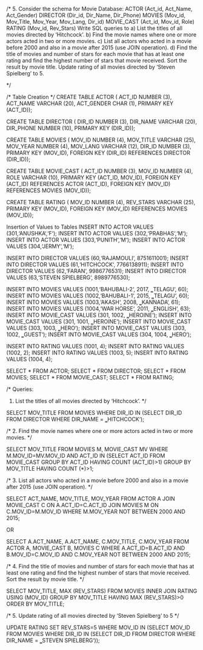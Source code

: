 /* 5. Consider the schema for Movie Database:
ACTOR (Act_id, Act_Name, Act_Gender)
DIRECTOR (Dir_id, Dir_Name, Dir_Phone) 
MOVIES (Mov_id, Mov_Title, Mov_Year, Mov_Lang, Dir_id) 
MOVIE_CAST (Act_id, Mov_id, Role) 
RATING (Mov_id, Rev_Stars) 
Write SQL queries to 
a)	List the titles of all movies directed by ‘Hitchcock’. 
b)	Find the movie names where one or more actors acted in two or more movies. 
c)	List all actors who acted in a movie before 2000 and also in a movie after 2015 (use JOIN operation). 
d)	Find the title of movies and number of stars for each movie that has at least one rating and find the highest number of stars that movie received. Sort the result by movie title. 
Update rating of all movies directed by ‘Steven Spielberg’ to 5.

*/


/*
Table Creation 
*/
CREATE TABLE ACTOR ( 
ACT_ID NUMBER (3), 
ACT_NAME VARCHAR (20), 
ACT_GENDER CHAR (1), 
PRIMARY KEY (ACT_ID));

CREATE TABLE DIRECTOR ( 
DIR_ID NUMBER (3), 
DIR_NAME VARCHAR (20), 
DIR_PHONE NUMBER (10), 
PRIMARY KEY (DIR_ID)); 

CREATE TABLE MOVIES ( 
MOV_ID NUMBER (4), 
MOV_TITLE VARCHAR (25), 
MOV_YEAR NUMBER (4), 
MOV_LANG VARCHAR (12), 
DIR_ID NUMBER (3), 
PRIMARY KEY (MOV_ID), 
FOREIGN KEY (DIR_ID) REFERENCES DIRECTOR (DIR_ID));


CREATE TABLE MOVIE_CAST ( 
ACT_ID NUMBER (3), 
MOV_ID NUMBER (4), 
ROLE VARCHAR (10), 
PRIMARY KEY (ACT_ID, MOV_ID), 
FOREIGN KEY (ACT_ID) REFERENCES ACTOR (ACT_ID), 
FOREIGN KEY (MOV_ID) REFERENCES MOVIES (MOV_ID)); 

CREATE TABLE RATING ( 
MOV_ID NUMBER (4), 
REV_STARS VARCHAR (25), 
PRIMARY KEY (MOV_ID), 
FOREIGN KEY (MOV_ID) REFERENCES MOVIES (MOV_ID));


Insertion of Values to Tables 
INSERT INTO ACTOR VALUES (301,‘ANUSHKA‘,‘F‘); 
INSERT INTO ACTOR VALUES (302,‘PRABHAS‘,‘M‘); 
INSERT INTO ACTOR VALUES (303,‘PUNITH‘,‘M‘); 
INSERT INTO ACTOR VALUES (304,‘JERMY‘,‘M‘); 

INSERT INTO DIRECTOR VALUES (60,‘RAJAMOULI‘, 8751611001); 
INSERT INTO DIRECTOR VALUES (61,‘HITCHCOCK‘, 7766138911); 
INSERT INTO DIRECTOR VALUES (62,‘FARAN‘, 9986776531); 
INSERT INTO DIRECTOR VALUES (63,‘STEVEN SPIELBERG‘, 8989776530); 

INSERT INTO MOVIES VALUES (1001,‘BAHUBALI-2‘, 2017, ‗TELAGU‘, 60); 
INSERT INTO MOVIES VALUES (1002,‘BAHUBALI-1‘, 2015, ‗TELAGU‘, 60); 
INSERT INTO MOVIES VALUES (1003,‘AKASH‘, 2008, ‗KANNADA‘, 61); 
INSERT INTO MOVIES VALUES (1004,‘WAR HORSE‘, 2011, ‗ENGLISH‘, 63); 
INSERT INTO MOVIE_CAST VALUES (301, 1002, ‗HEROINE‘); 
INSERT INTO MOVIE_CAST VALUES (301, 1001, ‗HEROINE‘); 
INSERT INTO MOVIE_CAST VALUES (303, 1003, ‗HERO‘); 
INSERT INTO MOVIE_CAST VALUES (303, 1002, ‗GUEST‘); 
INSERT INTO MOVIE_CAST VALUES (304, 1004, ‗HERO‘); 

INSERT INTO RATING VALUES (1001, 4); 
INSERT INTO RATING VALUES (1002, 2);
INSERT INTO RATING VALUES (1003, 5); 
INSERT INTO RATING VALUES (1004, 4);


SELECT * FROM ACTOR;
SELECT * FROM DIRECTOR;
SELECT * FROM MOVIES;
SELECT * FROM MOVIE_CAST;
SELECT * FROM RATING;

/*
Queries: 
1. List the titles of all movies directed by ‘Hitchcock’. 
*/

SELECT MOV_TITLE  FROM MOVIES 
WHERE DIR_ID IN (SELECT DIR_ID FROM DIRECTOR 
WHERE DIR_NAME = ‗HITCHCOCK‘);

/*
2.  Find the movie names where one or more actors acted in two or more movies. 
*/

SELECT MOV_TITLE  FROM MOVIES M, MOVIE_CAST MV 
WHERE M.MOV_ID=MV.MOV_ID AND ACT_ID IN (SELECT ACT_ID 
FROM MOVIE_CAST GROUP BY ACT_ID 
HAVING COUNT (ACT_ID)>1) 
GROUP BY MOV_TITLE 
HAVING COUNT (*)>1;

/*
3.  List all actors who acted in a movie before 2000 and also in a movie after 2015 (use JOIN operation). 
*/

SELECT ACT_NAME, MOV_TITLE, MOV_YEAR FROM ACTOR A  JOIN MOVIE_CAST C 
ON A.ACT_ID=C.ACT_ID  JOIN MOVIES M  ON C.MOV_ID=M.MOV_ID 
WHERE M.MOV_YEAR NOT BETWEEN 2000 AND 2015;

OR 

SELECT A.ACT_NAME, A.ACT_NAME, C.MOV_TITLE, C.MOV_YEAR  FROM ACTOR A, MOVIE_CAST B, MOVIES C  WHERE A.ACT_ID=B.ACT_ID  AND B.MOV_ID=C.MOV_ID  AND C.MOV_YEAR NOT BETWEEN 2000 AND 2015;

/*
4.  Find the title of movies and number of stars for each movie that has at least one rating and find the highest number of stars that movie received. Sort the result by movie title. 
*/

SELECT MOV_TITLE, MAX (REV_STARS) FROM MOVIES INNER JOIN RATING USING (MOV_ID) GROUP BY MOV_TITLE  HAVING MAX (REV_STARS)>0 
ORDER BY MOV_TITLE;


/*
5.  Update rating of all movies directed by ‘Steven Spielberg’ to 5 
*/

UPDATE RATING 
SET REV_STARS=5 
WHERE MOV_ID IN (SELECT MOV_ID FROM MOVIES 
WHERE DIR_ID IN (SELECT DIR_ID 
FROM DIRECTOR 
WHERE DIR_NAME = ‗STEVEN SPIELBERG‘));




